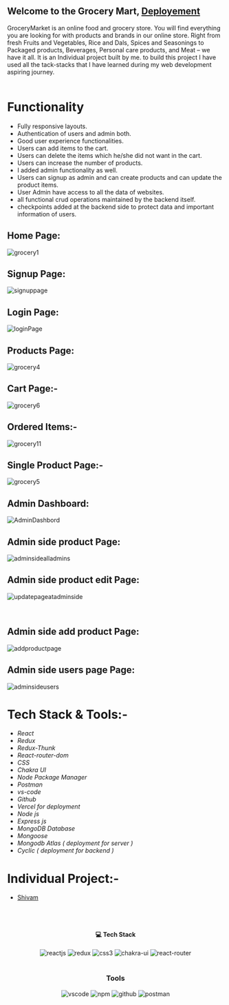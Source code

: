 ## Welcome to the Grocery Mart, [Deployement](https://web-taskit-kan3.vercel.app/)
GroceryMarket is an online food and grocery store. You will find everything you are looking for with products and brands in our online store. Right from fresh Fruits and Vegetables, Rice and Dals, Spices and Seasonings to Packaged products, Beverages, Personal care products, and Meat – we have it all. It is an Individual project built by me. to build this project I have used all the tack-stacks that I have learned during my web development aspiring journey.
<br/>
<br/>


# Functionality
 - Fully responsive layouts.
 - Authentication of users and admin both.
 - Good user experience functionalities.
 - Users can add items to the cart.
 - Users can delete the items which he/she did not want in the cart.
 - Users can increase the number of products.
 - I added admin functionality as well.
 - Users can signup as admin and can create products and can update the product items.
 - User Admin have access to all the data of websites.
 - all functional crud operations maintained by the backend itself.
 - checkpoints added at the backend side to protect data and important information of users.

## Home Page:
![grocery1](https://user-images.githubusercontent.com/105616033/218976127-ca075c15-a66d-4d52-af29-807488e32033.png)


## Signup Page:
![signuppage](https://user-images.githubusercontent.com/105616033/214993768-70b96ea6-f7d9-433e-9a9b-1b008e78c3d7.png)


## Login Page:
![loginPage](https://user-images.githubusercontent.com/105616033/214993785-88d4fe46-df10-402e-a3aa-2c71a4fcc7f8.png)


## Products Page:
![grocery4](https://user-images.githubusercontent.com/105616033/218976222-f2277681-0416-4772-b34f-06284898992e.png)


## Cart Page:-
![grocery6](https://user-images.githubusercontent.com/105616033/218975583-76853cdf-ef26-431d-8108-c0fe939233f7.png)

## Ordered Items:-
![grocery11](https://user-images.githubusercontent.com/105616033/218975682-7247ae65-328e-4def-9dec-265ee3eba72d.png)


## Single Product Page:-
![grocery5](https://user-images.githubusercontent.com/105616033/218975929-dcbe5cba-6b09-4477-b30e-eee83e1252a3.png)


## Admin Dashboard:
![AdminDashbord](https://user-images.githubusercontent.com/105616033/214993813-d63381aa-b31b-41ba-8788-f8bfff2d6ce3.png)


## Admin side product Page:
![adminsidealladmins](https://user-images.githubusercontent.com/105616033/214993873-59c5e641-6903-4f8a-92ac-45bb690f1016.png)


## Admin side product edit Page:
![updatepageatadminside](https://user-images.githubusercontent.com/105616033/214993891-4661e4fc-e55f-4de8-a572-9d93bc3a7e72.png)


<br/>

## Admin side add product Page:
![addproductpage](https://user-images.githubusercontent.com/105616033/214993921-13071906-6114-499b-8433-52fce0e6c81c.png)


## Admin side users page Page:
![adminsideusers](https://user-images.githubusercontent.com/105616033/214993948-759ad555-3521-4b0d-aac9-9ee806e08ff9.png)



# Tech Stack & Tools:-
- *React*
- *Redux*
- *Redux-Thunk*
- *React-router-dom*
- *CSS*
- *Chakra UI*
- *Node Package Manager*
- *Postman*
- *vs-code*
- *Github*
- *Vercel for deployment*
- *Node js*
- *Express js*
- *MongoDB Database*
- *Mongoose*
- *Mongodb Atlas ( deployment for server )*
- *Cyclic ( deployment for backend )*


# Individual Project:- 
  - [Shivam](https://github.com/shivamji642002)
  

</br>

<br/>
<h4 align="center">💻 Tech Stack</h4>
 <div align="center">
   <img src="https://img.shields.io/badge/React-20232A?style=for-the-badge&logo=react&logoColor=61DAFB"  align="center" alt="reactjs" />
   <img src="https://img.shields.io/badge/Redux-593D88?style=for-the-badge&logo=redux&logoColor=white"  align="center" alt="redux" />
   <img src = "https://img.shields.io/badge/css3-%231572B6.svg?style=for-the-badge&logo=css3&logoColor=white" align="center" alt="css3">
   <img src = "https://img.shields.io/badge/chakra ui-%234ED1C5.svg?style=for-the-badge&logo=chakraui&logoColor=white" align="center" alt="chakra-ui"/>
   <img src="https://img.shields.io/badge/React_Router-CA4245?style=for-the-badge&logo=react-router&logoColor=white"  align="center" alt="react-router" />
</div>
<br/>


<div align="center"><h3 align="center">Tools</h3> 
  <img src="https://img.shields.io/badge/Visual%20Studio-5C2D91.svg?style=for-the-badge&logo=visual-studio&logoColor=white"  align="center" alt="vscode"/>
  <img src = "https://img.shields.io/badge/NPM-%23000000.svg?style=for-the-badge&logo=npm&logoColor=white" align="center" alt="npm">
  <img src="https://img.shields.io/badge/GitHub-100000?style=for-the-badge&logo=github&logoColor=white"  align="center" alt="github"/>
  <img src ="https://img.shields.io/badge/Postman-FF6C37?style=for-the-badge&logo=postman&logoColor=white" align="center" alt="postman">
</div>
